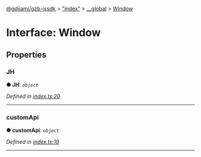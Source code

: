 [@gdjiami/gzb-jssdk](../README.md) > ["index"](../modules/_index_.md) > [__global](../modules/_index_.__global.md) > [Window](../interfaces/_index_.__global.window.md)



# Interface: Window


## Properties
<a id="jh"></a>

###  JH

**●  JH**:  *`object`* 

*Defined in [index.ts:20](https://github.com/GDJiaMi/gzb-jssdk/blob/38ff667/src/index.ts#L20)*





___

<a id="customapi"></a>

###  customApi

**●  customApi**:  *`object`* 

*Defined in [index.ts:19](https://github.com/GDJiaMi/gzb-jssdk/blob/38ff667/src/index.ts#L19)*





___


